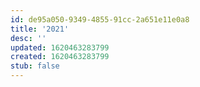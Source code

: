 ```yaml
---
id: de95a050-9349-4855-91cc-2a651e11e0a8
title: '2021'
desc: ''
updated: 1620463283799
created: 1620463283799
stub: false
---
```


